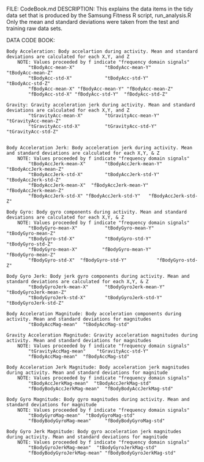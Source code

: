 FILE: CodeBook.md
DESCRIPTION: This explains the data items in the tidy data set that is produced by the Samsung Fitness R script, run_analysis.R
             Only the mean and standard deviations were taken from the test and training raw data sets.

DATA CODE BOOK:

    Body Acceleration: Body accelartion during activity. Mean and standard deviations are calculated for each X,Y, and Z
        NOTE: Values proceeded by f indicate "frequency domain signals"
        	"tBodyAcc-mean-X"           "tBodyAcc-mean-Y"           "tBodyAcc-mean-Z"  
       	 	"tBodyAcc-std-X"            "tBodyAcc-std-Y"            "tBodyAcc-std-Z"  
			"fBodyAcc-mean-X" "fBodyAcc-mean-Y" "fBodyAcc-mean-Z"           
			"fBodyAcc-std-X" "fBodyAcc-std-Y"  "fBodyAcc-std-Z" 

    Gravity: Gravity acceleration jerk during activity. Mean and standard deviations are calculated for each X,Y, and Z       
			"tGravityAcc-mean-X"        "tGravityAcc-mean-Y"        "tGravityAcc-mean-Z" 
			"tGravityAcc-std-X"         "tGravityAcc-std-Y"         "tGravityAcc-std-Z" 
 

    Body Acceleration Jerk: Body acceleration jerk during activity. Mean and standard deviations are calculated for each X,Y, & Z 
        NOTE: Values proceeded by f indicate "frequency domain signals"    
			"tBodyAccJerk-mean-X"       "tBodyAccJerk-mean-Y"       "tBodyAccJerk-mean-Z"
			"tBodyAccJerk-std-X"        "tBodyAccJerk-std-Y"        "tBodyAccJerk-std-Z" 
			"fBodyAccJerk-mean-X"  "fBodyAccJerk-mean-Y"       "fBodyAccJerk-mean-Z"       
			"fBodyAccJerk-std-X" "fBodyAccJerk-std-Y"   "fBodyAccJerk-std-Z" 

   	Body Gyro: Body gyro components during activity. Mean and standard deviations are calculated for each X,Y, & Z  
        NOTE: Values proceeded by f indicate "frequency domain signals"  
			"tBodyGyro-mean-X"          "tBodyGyro-mean-Y"          "tBodyGyro-mean-Z"  
			"tBodyGyro-std-X"           "tBodyGyro-std-Y"           "tBodyGyro-std-Z"
			"fBodyGyro-mean-X"         "fBodyGyro-mean-Y"          "fBodyGyro-mean-Z"  
			"fBodyGyro-std-X"  "fBodyGyro-std-Y"           "fBodyGyro-std-Z"

    Body Gyro Jerk: Body jerk gyro components during activity. Mean and standard deviations are calculated for each X,Y, & Z
			"tBodyGyroJerk-mean-X"      "tBodyGyroJerk-mean-Y"      "tBodyGyroJerk-mean-Z"   
			"tBodyGyroJerk-std-X"       "tBodyGyroJerk-std-Y"       "tBodyGyroJerk-std-Z"	
		
	Body Acceleration Magnitude: Body acceleration components during activity. Mean and standard deviations for magnitudes		  
			"tBodyAccMag-mean"  "tBodyAccMag-std"    

	Gravity Acceleration Magnitude: Gravity acceleration magnitudes during activity. Mean and standard deviations for magnitudes
        NOTE: Values proceeded by f indicate "frequency domain signals" 
			"tGravityAccMag-mean"    "tGravityAcc-std-Y"   
			"fBodyAccMag-mean"  "fBodyAccMag-std" 

	Body Acceleration Jerk Magnitude: Body acceleration jerk magnitudes during activity. Mean and standard deviations for magnitude	 
        NOTE: Values proceeded by f indicate "frequency domain signals"  
			"tBodyAccJerkMag-mean"  "tBodyAccJerkMag-std"    
			"fBodyBodyAccJerkMag-mean"  "fBodyBodyAccJerkMag-std"

	Body Gyro Magnitude: Body gyro magnitudes during activity. Mean and standard deviations for magnitude	
        NOTE: Values proceeded by f indicate "frequency domain signals"   
			"tBodyGyroMag-mean"  "tBodyGyroMag-std" 
			"fBodyBodyGyroMag-mean"     "fBodyBodyGyroMag-std"

	Body Gyro Jerk Magnitude: Body gyro acceleration jerk magnitudes during activity. Mean and standard deviations for magnitude
        NOTE: Values proceeded by f indicate "frequency domain signals" 	  
			"tBodyGyroJerkMag-mean"  "tBodyGyroJerkMag-std" 
			"fBodyBodyGyroJerkMag-mean" "fBodyBodyGyroJerkMag-std"       